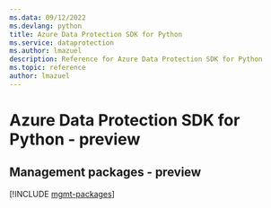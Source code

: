 ```yaml
---
ms.data: 09/12/2022
ms.devlang: python
title: Azure Data Protection SDK for Python
ms.service: dataprotection
ms.author: lmazuel
description: Reference for Azure Data Protection SDK for Python
ms.topic: reference
author: lmazuel
---
```

# Azure Data Protection SDK for Python - preview

## Management packages - preview
[!INCLUDE [mgmt-packages](data-protection-mgmt-index.md)]